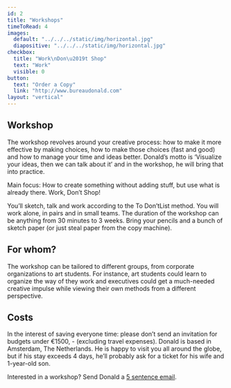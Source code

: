 ```yaml
---
id: 2
title: "Workshops"
timeToRead: 4
images:
  default: "../../../static/img/horizontal.jpg"
  diapositive: "../../../static/img/horizontal.jpg"
checkbox:
  title: "Work\nDon\u2019t Shop"
  text: "Work"
  visible: 0
button:
  text: "Order a Copy"
  link: "http://www.bureaudonald.com"
layout: "vertical"
---
```


## Workshop

The workshop revolves around your creative process: how to make it more effective by making choices, how to make those choices (fast and good) and how to manage your time and ideas better. Donald’s motto is ‘Visualize your ideas, then we can talk about it’ and in the workshop, he will bring that into practice.

Main focus: How to create something without adding stuff, but use what is already there. Work, Don’t Shop!

You’ll sketch, talk and work according to the To Don’tList method. You will work alone, in pairs and in small teams. The duration of the workshop can be anything from 30 minutes to 3 weeks. Bring your pencils and a bunch of sketch paper (or just steal paper from the copy machine).

## For whom?

The workshop can be tailored to different groups, from corporate organizations to art students. For instance, art students could learn to organize the way of they work and executives could get a much-needed creative impulse while viewing their own methods from a different perspective.

## Costs

In the interest of saving everyone time: please don’t send an invitation for budgets under €1500, - (excluding travel expenses). Donald is based in Amsterdam, The Netherlands. He is happy to visit you all around the globe, but if his stay exceeds 4 days, he’ll probably ask for a ticket for his wife and 1-year-old son.

Interested in a workshop? Send Donald a <a data-scroll href="#mail">5 sentence email</a>.
